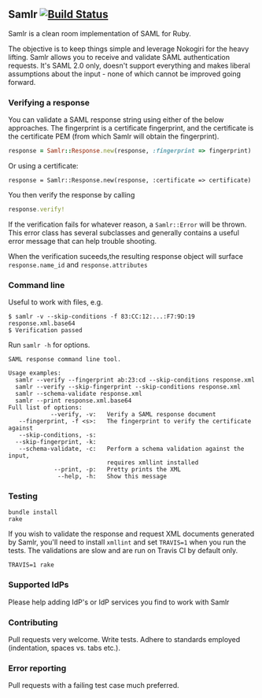 ## Samlr [![Build Status](https://secure.travis-ci.org/morten/samlr.png)](http://travis-ci.org/morten/samlr)

Samlr is a clean room implementation of SAML for Ruby.

The objective is to keep things simple and leverage Nokogiri for the heavy lifting. Samlr allows you to receive and validate SAML authentication requests. It's SAML 2.0 only, doesn't support everything and makes liberal assumptions about the input - none of which cannot be improved going forward.

### Verifying a response

You can validate a SAML response string using either of the below approaches. The fingerprint is a certificate fingerprint, and the certificate is the certificate PEM (from which Samlr will obtain the fingerprint).

```ruby
response = Samlr::Response.new(response, :fingerprint => fingerprint)
```

Or using a certificate:

```
response = Samlr::Response.new(response, :certificate => certificate)
```

You then verify the response by calling

```ruby
response.verify!
```

If the verification fails for whatever reason, a `Samlr::Error` will be thrown. This error class has several subclasses and generally contains a useful error message that can help trouble shooting.

When the verification suceeds,the resulting response object will surface `response.name_id` and `response.attributes`

### Command line

Useful to work with files, e.g.

```
$ samlr -v --skip-conditions -f 83:CC:12:...:F7:9D:19 response.xml.base64
$ Verification passed
```

Run `samlr -h` for options.

```
SAML response command line tool.

Usage examples:
  samlr --verify --fingerprint ab:23:cd --skip-conditions response.xml
  samlr --verify --skip-fingerprint --skip-conditions response.xml
  samlr --schema-validate response.xml
  samlr --print response.xml.base64
Full list of options:
            --verify, -v:   Verify a SAML response document
   --fingerprint, -f <s>:   The fingerprint to verify the certificate against
   --skip-conditions, -s:   
  --skip-fingerprint, -k:   
   --schema-validate, -c:   Perform a schema validation against the input,
                            requires xmllint installed
             --print, -p:   Pretty prints the XML
              --help, -h:   Show this message
```

### Testing

```
bundle install
rake
```

If you wish to validate the response and request XML documents generated by Samlr, you'll need to install `xmllint` and set `TRAVIS=1` when you run the tests. The validations are slow and are run on Travis CI by default only.

```
TRAVIS=1 rake
```

### Supported IdPs

Please help adding IdP's or IdP services you find to work with Samlr

### Contributing

Pull requests very welcome. Write tests. Adhere to standards employed (indentation, spaces vs. tabs etc.).

### Error reporting

Pull requests with a failing test case much preferred.
